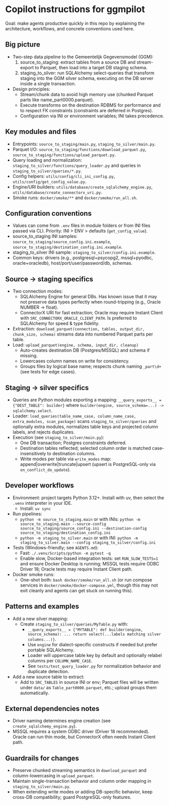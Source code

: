 # Copilot instructions for ggmpilot

Goal: make agents productive quickly in this repo by explaining the architecture, workflows, and concrete conventions used here.

## Big picture
- Two-step data pipeline to the Gemeentelijk Gegevensmodel (GGM):
  1) source_to_staging: extract tables from a source DB and stream-export to Parquet, then load into a target DB staging schema.
  2) staging_to_silver: run SQLAlchemy select-queries that transform staging into the GGM silver schema, executing on the DB server inside a single transaction.
- Design principles:
  - Stream/chunk data to avoid high memory use (chunked Parquet parts like name_part0000.parquet).
  - Execute transforms on the destination RDBMS for performance and to respect FK constraints (constraints are deferred in Postgres).
  - Configuration via INI or environment variables; INI takes precedence.

## Key modules and files
- Entrypoints: `source_to_staging/main.py`, `staging_to_silver/main.py`.
- Parquet I/O: `source_to_staging/functions/download_parquet.py`, `source_to_staging/functions/upload_parquet.py`.
- Query loading and normalization: `staging_to_silver/functions/query_loader.py` and queries in `staging_to_silver/queries/*.py`.
- Config helpers: `utils/config/cli_ini_config.py`, `utils/config/get_config_value.py`.
- Engine/URI builders: `utils/database/create_sqlalchemy_engine.py`, `utils/database/create_connectorx_uri.py`.
- Smoke runs: `docker/smoke/**` and `docker/smoke/run_all.sh`.

## Configuration conventions
- Values can come from `.env` files in module folders or from INI files passed via CLI. Priority: INI > ENV > defaults (`get_config_value`).
- source_to_staging INI samples: `source_to_staging/source_config.ini.example`, `source_to_staging/destination_config.ini.example`.
- staging_to_silver INI sample: `staging_to_silver/config.ini.example`.
- Common keys: drivers (e.g., postgresql+psycopg2, mssql+pyodbc, oracle+oracledb), host/port/user/password/db, schemas.

## Source → staging specifics
- Two connection modes:
  - SQLAlchemy Engine for general DBs. Has known issue that it may not preserve data types perfectly when round-tripping (e.g., Oracle NUMBER → float).
  - ConnectorX URI for fast extraction; Oracle may require Instant Client with `SRC_CONNECTORX_ORACLE_CLIENT_PATH`. Is preferred to SQLAlchemy for speed & type fidelity.
- Extraction: `download_parquet(connection, tables, output_dir, chunk_size, schema)` streams data into numbered Parquet parts per table.
- Load: `upload_parquet(engine, schema, input_dir, cleanup)`
  - Auto-creates destination DB (Postgres/MSSQL) and schema if missing.
  - Lowercases column names on write for consistency.
  - Groups files by logical base name; respects chunk naming `_part\d+` (see tests for edge cases).

## Staging → silver specifics
- Queries are Python modules exporting a mapping: `__query_exports__ = {"DEST_TABLE": builder}` where `builder(engine, source_schema=...) -> sqlalchemy.select`.
- Loader: `load_queries(table_name_case, column_name_case, extra_modules, scan_package)` scans `staging_to_silver/queries` and optionally extra modules, normalizes table keys and projected column labels, and rejects duplicates.
- Execution (see `staging_to_silver/main.py`):
  - One DB transaction; Postgres constraints deferred.
  - Destination tables reflected; selected column order is matched case-insensitively to destination columns.
  - Write modes per table via `write_modes` map: append|overwrite|truncate|upsert (upsert is PostgreSQL-only via `on_conflict_do_update`).

## Developer workflows
- Environment: project targets Python 3.12+. Install with uv, then select the `.venv` interpreter in your IDE.
  - Install: `uv sync`
- Run pipelines:
  - `python -m source_to_staging.main` or with INIs: `python -m source_to_staging.main --source-config source_to_staging/source_config.ini --destination-config source_to_staging/destination_config.ini`
  - `python -m staging_to_silver.main` or with INI: `python -m staging_to_silver.main --config staging_to_silver/config.ini`
- Tests (Windows-friendly; see `AGENTS.md`):
  - Fast: `./.venv/Scripts/python -m pytest -q`
  - Enable slow, Docker-based integration tests: set `RUN_SLOW_TESTS=1` and ensure Docker Desktop is running; MSSQL tests require ODBC Driver 18; Oracle tests may require Instant Client path.
- Docker smoke runs:
  - One-shot both: `bash docker/smoke/run_all.sh` (or run compose services in `docker/smoke/docker-compose.yml`, though
  this may not exit cleanly and agents can get stuck on running this).

## Patterns and examples
- Add a new silver mapping:
  - Create `staging_to_silver/queries/MyTable.py` with:
    - `__query_exports__ = {"MYTABLE": def builder(engine, source_schema): ... return select(...labels matching silver columns...)}`.
    - Use `engine` for dialect-specific constructs if needed but prefer portable SQLAlchemy.
    - Loader will uppercase table key by default and optionally relabel columns per `COLUMN_NAME_CASE`.
    - See `tests/test_query_loader.py` for normalization behavior and duplicate detection.
- Add a new source table to extract:
  - Add to `SRC_TABLES` in source INI or env; Parquet files will be written under `data/` as `Table_part0000.parquet`, etc.; upload groups them automatically.

## External dependencies notes
- Driver naming determines engine creation (see `create_sqlalchemy_engine.py`).
- MSSQL requires a system ODBC driver (Driver 18 recommended). Oracle can run thin mode, but ConnectorX often needs Instant Client path.

## Guardrails for changes
- Preserve chunked streaming semantics in `download_parquet` and column-lowercasing in `upload_parquet`.
- Maintain single-transaction behavior and column order mapping in `staging_to_silver/main.py`.
- When extending write modes or adding DB-specific behavior, keep cross-DB compatibility; guard PostgreSQL-only features.
